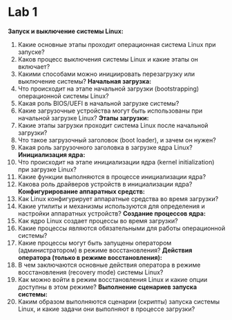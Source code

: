 # Lab 1

**Запуск и выключение системы Linux:**
1. Какие основные этапы проходит операционная система Linux при запуске?
2. Каков процесс выключения системы Linux и какие этапы он включает?
3. Какими способами можно инициировать перезагрузку или выключение системы?
**Начальная загрузка:**
1. Что происходит на этапе начальной загрузки (bootstrapping) операционной системы Linux?
2. Какая роль BIOS/UEFI в начальной загрузке системы?
3. Какие загрузочные устройства могут быть использованы при начальной загрузке Linux?
**Этапы загрузки:**
1. Какие этапы загрузки проходит система Linux после начальной загрузки?
2. Что такое загрузочный заголовок (boot loader), и зачем он нужен?
3. Какая роль загрузочного заголовка в загрузке ядра Linux?
**Инициализация ядра:**
1. Что происходит на этапе инициализации ядра (kernel initialization) при загрузке Linux?
2. Какие функции выполняются в процессе инициализации ядра?
3. Какова роль драйверов устройств в инициализации ядра?
**Конфигурирование аппаратных средств:**
1. Как Linux конфигурирует аппаратные средства во время загрузки?
2. Какие утилиты и механизмы используются для определения и настройки аппаратных устройств?
**Создание процессов ядра:**
1. Как ядро Linux создает процессы во время загрузки?
2. Какие процессы являются обязательными для работы операционной системы?
3. Какие процессы могут быть запущены оператором (администратором) в режиме восстановления?
**Действия оператора (только в режиме восстановления):**
1. В чем заключаются основные действия оператора в режиме восстановления (recovery mode) системы Linux?
2. Как можно войти в режим восстановления Linux и какие опции доступны в этом режиме?
**Выполнение сценариев запуска системы:**
1. Каким образом выполняются сценарии (скрипты) запуска системы Linux, и какие задачи они выполняют в процессе загрузки?
